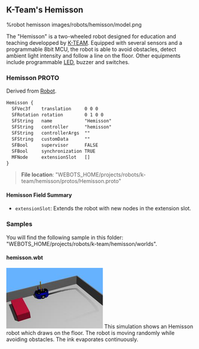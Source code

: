 ## K-Team's Hemisson

%robot hemisson images/robots/hemisson/model.png

The "Hemisson" is a two-wheeled robot designed for education and teaching developped by [K-TEAM](https://www.k-team.com/mobile-robotics-products/old-products/hemisson).
Equipped with several sensors and a programmable 8bit MCU, the robot is able to avoid obstacles, detect ambient light intensity and follow a line on the floor.
Other equipments include programmable [LED](../reference/led.md), buzzer and switches.

### Hemisson PROTO

Derived from [Robot](../reference/robot.md).

```
Hemisson {
  SFVec3f    translation     0 0 0
  SFRotation rotation        0 1 0 0
  SFString   name            "Hemisson"
  SFString   controller      "hemisson"
  SFString   controllerArgs  ""
  SFString   customData      ""
  SFBool     supervisor      FALSE
  SFBool     synchronization TRUE
  MFNode     extensionSlot   []
}
```

> **File location**: "WEBOTS\_HOME/projects/robots/k-team/hemisson/protos/Hemisson.proto"

#### Hemisson Field Summary

- `extensionSlot`: Extends the robot with new nodes in the extension slot.

### Samples

You will find the following sample in this folder: "WEBOTS\_HOME/projects/robots/k-team/hemisson/worlds".

#### hemisson.wbt

![hemisson.wbt.png](images/robots/hemisson/hemisson.wbt.thumbnail.jpg) This simulation shows an Hemisson robot which draws on the floor.
The robot is moving randomly while avoiding obstacles.
The ink evaporates continuously.
